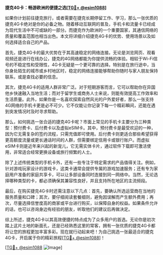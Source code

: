 **捷克4G卡：畅游欧洲的便捷之选[[TG💪+ @esim1088](https://t.me/s/esim1088)]**

如果你计划前往捷克旅行，或者需要在捷克长期停留工作、学习，那么一张优质的捷克4G卡绝对是你的必备之物。随着移动互联网的普及，手机卡和流量卡已经成为现代生活中不可或缺的一部分。而捷克作为欧洲的一个重要国家，其通信网络的质量和覆盖范围也相当出色。本文将详细介绍捷克4G卡的优势、使用场景以及如何选择适合自己的产品。

首先，捷克4G卡的最大优势在于其高速稳定的网络连接。无论是浏览网页、观看视频还是进行在线办公，捷克的4G网络都能为你提供流畅的体验。相较于Wi-Fi信号的不稳定性和受限性，4G卡无疑是一个更可靠的选择。特别是在旅行途中，当你身处陌生的城市或乡村地区时，稳定的网络连接能够帮助你随时与家人朋友保持联系，或是查找必要的信息。

其次，捷克4G卡的适用人群非常广泛。对于短期游客而言，它可以帮助你在异国他乡快速融入当地生活；而对于留学生或商务人士来说，则能有效提高工作效率和生活质量。此外，如果你是一名喜欢探索自然风光的户外爱好者，那么一张支持4G网络的手机卡更是必不可少。它不仅能让你记录下每一个精彩瞬间，还能在遇到突发情况时及时寻求帮助。

那么，如何挑选一张合适的捷克4G卡呢？市面上常见的手机卡主要分为三种类型：预付费卡、后付费卡以及虚拟eSIM卡。其中，预付费卡是最受欢迎的一种，因为它无需复杂的签约流程，只需充值即可使用。后付费卡则更适合那些希望获得更高额度流量或更长通话时间的人群，但需要绑定信用卡或银行账户。而虚拟eSIM卡则是近年来兴起的新宠儿，它无需实体卡片，通过软件下载即可激活使用，非常适合经常更换设备或旅行频繁的人士。

除了上述传统类型的手机卡外，还有一些专注于特定需求的产品值得关注。例如，针对游戏玩家设计的游戏卡，这类卡通常会提供专属的游戏加速服务；还有专为家庭用户准备的家庭共享卡，可以让多部设备同时连接到同一网络中。当然，无论选择哪种类型的卡，都必须确保其兼容性良好，并且支持所在地区的主流频段。

最后，在购买捷克4G卡时还需注意以下几点：首先，要确认所选运营商在当地的服务质量和口碑；其次，要仔细阅读套餐细则，避免因误解而产生额外费用；再次，尽量选择信誉度高的商家或平台进行购买，以保障自身的权益。如果条件允许的话，也可以咨询身边有经验的朋友，听取他们的建议后再做决定。

综上所述，捷克4G卡以其高效便捷的特点成为了众多用户的首选。无论你是初次踏上这片土地的新面孔，还是已经熟悉这里的常客，拥有一张优质的捷克4G卡都将让您的旅程更加丰富多彩。现在就行动起来吧！为自己挑选一张最适合的捷克4G卡，开启属于你的精彩旅程[[TG💪+ @esim1088](https://t.me/s/esim1088)]！

[[TG💪+ @esim1088](https://t.me/s/esim1088) ![Image](https://i.postimg.cc/4NQfJmqS/Snipaste-2025-05-13-00-14-12.png)]